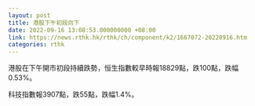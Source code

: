 ```yaml
---
layout: post
title: 港股下午初段向下
date: 2022-09-16 13:08:53.000000000 +08:00
link: https://news.rthk.hk/rthk/ch/component/k2/1667072-20220916.htm
categories: rthk
---
```


港股在下午開市初段持續跌勢，恒生指數較早時報18829點，跌100點，跌幅0.53%。

科技指數報3907點，跌55點，跌幅1.4%。
